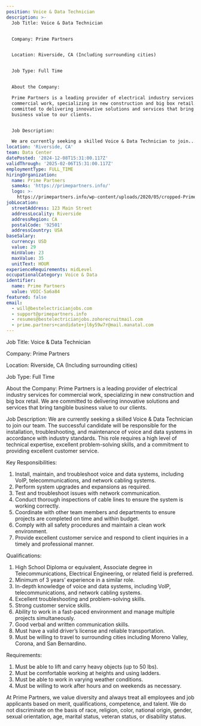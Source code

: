 ```yaml
---
position: Voice & Data Technician
description: >-
  Job Title: Voice & Data Technician


  Company: Prime Partners


  Location: Riverside, CA (Including surrounding cities)


  Job Type: Full Time


  About the Company:

  Prime Partners is a leading provider of electrical industry services for
  commercial work, specializing in new construction and big box retail. We are
  committed to delivering innovative solutions and services that bring tangible
  business value to our clients.


  Job Description:

  We are currently seeking a skilled Voice & Data Technician to join...
location: 'Riverside, CA'
team: Data Center
datePosted: '2024-12-08T15:31:00.117Z'
validThrough: '2025-02-06T15:31:00.117Z'
employmentType: FULL_TIME
hiringOrganization:
  name: Prime Partners
  sameAs: 'https://primepartners.info/'
  logo: >-
    https://primepartners.info/wp-content/uploads/2020/05/cropped-Prime-Partners-Logo-NO-BG-1-1.png
jobLocation:
  streetAddress: 123 Main Street
  addressLocality: Riverside
  addressRegion: CA
  postalCode: '92501'
  addressCountry: USA
baseSalary:
  currency: USD
  value: 29
  minValue: 23
  maxValue: 35
  unitText: HOUR
experienceRequirements: midLevel
occupationalCategory: Voice & Data
identifier:
  name: Prime Partners
  value: VOIC-5a6a84
featured: false
email:
  - will@bestelectricianjobs.com
  - support@primepartners.info
  - resumes@bestelectricianjobs.zohorecruitmail.com
  - prime.partners+candidate+jl6y59w7r@mail.manatal.com
---
```




Job Title: Voice & Data Technician

Company: Prime Partners

Location: Riverside, CA (Including surrounding cities)

Job Type: Full Time

About the Company:
Prime Partners is a leading provider of electrical industry services for commercial work, specializing in new construction and big box retail. We are committed to delivering innovative solutions and services that bring tangible business value to our clients.

Job Description:
We are currently seeking a skilled Voice & Data Technician to join our team. The successful candidate will be responsible for the installation, troubleshooting, and maintenance of voice and data systems in accordance with industry standards. This role requires a high level of technical expertise, excellent problem-solving skills, and a commitment to providing excellent customer service.

Key Responsibilities:

1. Install, maintain, and troubleshoot voice and data systems, including VoIP, telecommunications, and network cabling systems.
2. Perform system upgrades and expansions as required.
3. Test and troubleshoot issues with network communication.
4. Conduct thorough inspections of cable lines to ensure the system is working correctly.
5. Coordinate with other team members and departments to ensure projects are completed on time and within budget.
6. Comply with all safety procedures and maintain a clean work environment.
7. Provide excellent customer service and respond to client inquiries in a timely and professional manner.

Qualifications:
1. High School Diploma or equivalent, Associate degree in Telecommunications, Electrical Engineering, or related field is preferred.
2. Minimum of 3 years’ experience in a similar role.
3. In-depth knowledge of voice and data systems, including VoIP, telecommunications, and network cabling systems.
4. Excellent troubleshooting and problem-solving skills.
5. Strong customer service skills.
6. Ability to work in a fast-paced environment and manage multiple projects simultaneously.
7. Good verbal and written communication skills.
8. Must have a valid driver’s license and reliable transportation.
9. Must be willing to travel to surrounding cities including Moreno Valley, Corona, and San Bernardino.

Requirements:
1. Must be able to lift and carry heavy objects (up to 50 lbs).
2. Must be comfortable working at heights and using ladders.
3. Must be able to work in varying weather conditions.
4. Must be willing to work after hours and on weekends as necessary.

At Prime Partners, we value diversity and always treat all employees and job applicants based on merit, qualifications, competence, and talent. We do not discriminate on the basis of race, religion, color, national origin, gender, sexual orientation, age, marital status, veteran status, or disability status.